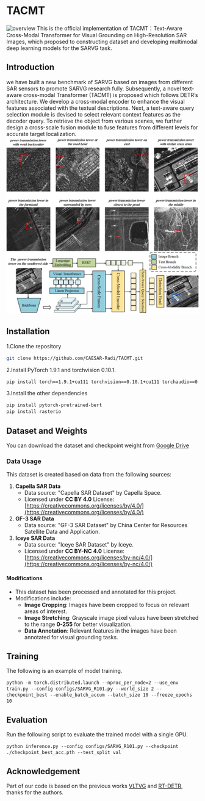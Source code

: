 # TACMT
![overview](./figures/fig1.png)
This is the official implementation of TACMT：Text-Aware Cross-Modal Transformer for Visual Grounding on High-Resolution SAR Images, which proposed to constructing dataset and developing multimodal deep learning models for the SARVG task.
## Introduction
we have built a new benchmark of SARVG based on images from different SAR sensors to promote SARVG research fully. Subsequently, a novel text-aware cross-modal Transformer (TACMT) is proposed which follows DETR’s architecture. We develop a cross-modal encoder to enhance the visual features associated with the textual descriptions. Next, a text-aware query selection module is devised to select relevant context features as the decoder query. To retrieve the object from various scenes, we further design a cross-scale fusion module to fuse features from different levels for accurate target localization.
![dataset](./figures/fig5.png)
![model](./figures/fig2.png)

## Installation
1.Clone the repository
```bash
git clone https://github.com/CAESAR-Radi/TACMT.git
```
2.Install PyTorch 1.9.1 and torchvision 0.10.1.
```bash
pip install torch==1.9.1+cu111 torchvision==0.10.1+cu111 torchaudio==0.9.1 -f https://download.pytorch.org/whl/torch_stable.html
```
3.Install the other dependencies
```bash
pip install pytorch-pretrained-bert
pip install rasterio
```
## Dataset and Weights
You can download the dataset and checkpoint weight from [Google Drive](https://drive.google.com/drive/folders/1ed_tF7xJs3s721WXR1uS0Nsq94p9C9nd?usp=sharing)

### Data Usage

This dataset is created based on data from the following sources:

1. **Capella SAR Data**  
   - Data source: "Capella SAR Dataset" by Capella Space.  
   - Licensed under **CC BY 4.0** License: [https://creativecommons.org/licenses/by/4.0/](https://creativecommons.org/licenses/by/4.0/)
2. **GF-3 SAR Data**  
   - Data source: "GF-3 SAR Dataset" by China Center for Resources Satellite Data and Application.  
3. **Iceye SAR Data**  
   - Data source: "Iceye SAR Dataset" by Iceye.  
   - Licensed under **CC BY-NC 4.0** License: [https://creativecommons.org/licenses/by-nc/4.0/](https://creativecommons.org/licenses/by-nc/4.0/)

#### Modifications
- This dataset has been processed and annotated for this project.  
- Modifications include:
  - **Image Cropping**: Images have been cropped to focus on relevant areas of interest.
  - **Image Stretching**: Grayscale image pixel values have been stretched to the range **0-255** for better visualization.
  - **Data Annotation**: Relevant features in the images have been annotated for visual grounding tasks.



## Training
The following is an example of model training.
```
python -m torch.distributed.launch --nproc_per_node=2 --use_env train.py --config configs/SARVG_R101.py --world_size 2 --checkpoint_best --enable_batch_accum --batch_size 10 --freeze_epochs 10
```
## Evaluation
Run the following script to evaluate the trained model with a single GPU.
```
python inference.py --config configs/SARVG_R101.py --checkpoint ./checkpoint_best_acc.pth --test_split val
```
## Acknowledgement
Part of our code is based on the previous works [VLTVG](https://github.com/yangli18/VLTVG/tree/master) and [RT-DETR](https://github.com/lyuwenyu/RT-DETR), thanks for the authors.
